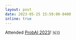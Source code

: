 ```yaml
---
layout: post
date: 2023-05-25 15:59:00-0400
inline: true
---
```


Attended [ProbAI 2023](https://probabilistic.ai/)! 🇳🇴 
